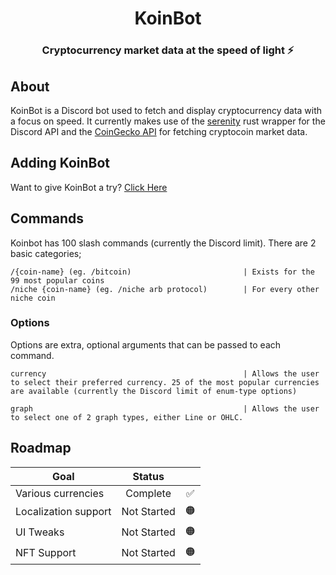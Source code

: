 <div align="center">
  <h1>KoinBot</h1>
  <h3>Cryptocurrency market data at the speed of light ⚡️</h3>
</div>

## About

KoinBot is a Discord bot used to fetch and display cryptocurrency data with a focus on speed. It currently makes use of the [serenity](https://github.com/serenity-rs/serenity) rust wrapper for the Discord API and the [CoinGecko API](https://www.coingecko.com/en/api/documentation) for fetching cryptocoin market data.

## Adding KoinBot

Want to give KoinBot a try? [Click Here](https://discord.com/api/oauth2/authorize?client_id=817408196053696542&permissions=2147483648&scope=bot+applications.commands)

## Commands

Koinbot has 100 slash commands (currently the Discord limit). There are 2 basic categories;

```
/{coin-name} (eg. /bitcoin)                         | Exists for the 99 most popular coins
/niche {coin-name} (eg. /niche arb protocol)        | For every other niche coin
```

### Options

Options are extra, optional arguments that can be passed to each command.

```
currency                                            | Allows the user to select their preferred currency. 25 of the most popular currencies are available (currently the Discord limit of enum-type options)

graph                                               | Allows the user to select one of 2 graph types, either Line or OHLC.
```

## Roadmap

| Goal                 |   Status    |     |
| -------------------- | :---------: | :-: |
| Various currencies   |  Complete   | ✅  |
| Localization support | Not Started | 🟠  |
| UI Tweaks            | Not Started | 🟠  |
| NFT Support          | Not Started | 🟠  |
